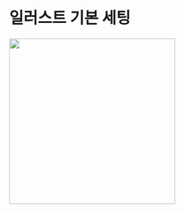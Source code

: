 # 일러스트 기본 세팅

<img src="https://isplus.com/data/isp/image/2022/11/22/isp8f8bf7ee-8ba4-4f51-8730-859872597a92.jpg" width="300">
